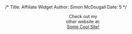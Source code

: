 /*
Title: Affiliate Widget
Author: Simon McDougall
Date: 5
*/

<!-- Sample affiliate widget.  Written in html because I couldn't find a way to center text using markdown, without the need for writing extra styles in the theme  -->
<p style='text-align: center;'>
Check out my<br>
other website at:<br>
<a href="http://example.com">Some Cool Site!</a>
</p>
